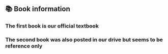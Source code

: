 ## 📚 Book ℹnformation
### The first book is our official textbook
### The second book was also posted in our drive but seems to be reference only 
